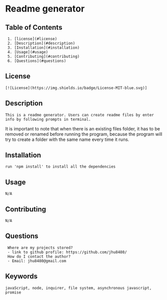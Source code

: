 # Readme generator

## Table of Contents
	 1. [license](#license)
	 2. [Description](#description)
	 3. [Installation](#installation)
	 4. [Usage](#usage)
	 5. [Contributing](#contributing)
	 6. [Questions](#questions)

## License <a name="license"></a> 
	[![License](https://img.shields.io/badge/License-MIT-blue.svg)]

## Description <a name="description"></a>
	This is a readme generator. Users can create readme files by enter info by following prompts in terminal.
  It is important to note that when there is an existing files folder, it has to be removed or renamed before running the program, because the program will try to create a folder with the same name every time it runs.

## Installation <a name="installation"></a>
	run 'npm install' to install all the dependencies

## Usage <a name="usage"></a>
	N/A

## Contributing <a name="contributing"></a>
	N/A

## Questions <a name="questions"></a>
	 Where are my projects stored?
	 - link to github profile: https://github.com/jhu8480/
	 How do I contact the author?
	 - Email: jhu8480@gmail.com

## Keywords 
	javaScript, node, inquirer, file system, asynchronous javascript, promise
